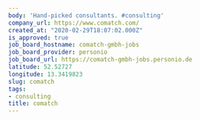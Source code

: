 ```yaml
---
body: 'Hand-picked consultants. #consulting'
company_url: https://www.comatch.com/
created_at: "2020-02-29T18:07:02.000Z"
is_approved: true
job_board_hostname: comatch-gmbh-jobs
job_board_provider: personio
job_board_url: https://comatch-gmbh-jobs.personio.de
latitude: 52.52727
longitude: 13.3419823
slug: comatch
tags:
- consulting
title: comatch
---
```


